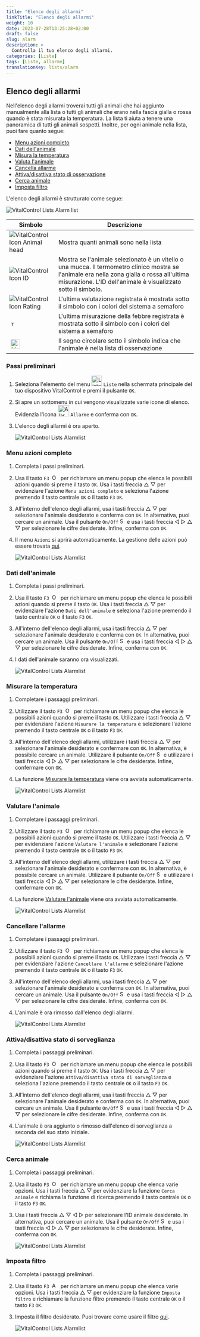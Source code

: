 ```yaml
---
title: "Elenco degli allarmi"
linkTitle: "Elenco degli allarmi"
weight: 10
date: 2023-07-28T13:25:28+02:00
draft: false
slug: alarm
description: >
  Controlla il tuo elenco degli allarmi.
categories: [Liste]
tags: [Liste, allarme]
translationKey: lists/alarm
---
```

## Elenco degli allarmi

Nell'elenco degli allarmi troverai tutti gli animali che hai aggiunto manualmente alla lista o tutti gli animali che erano nella fascia gialla o rossa quando è stata misurata la temperatura. La lista ti aiuta a tenere una panoramica di tutti gli animali sospetti. Inoltre, per ogni animale nella lista, puoi fare quanto segue:

- [Menu azioni completo](#full-action-menu)
- [Dati dell'animale](#animal-data)
- [Misura la temperatura](#take-temperature)
- [Valuta l'animale](#rate-animal)
- [Cancella allarme](#clear-alarm)
- [Attiva/disattiva stato di osservazione](#toggle-watch-status)
- [Cerca animale](#search-animal)
- [Imposta filtro](#set-filter)

L'elenco degli allarmi è strutturato come segue:

   ![VitalControl Lists Alarm list](../images/alarmstructure.png "Struttura dell'elenco degli allarmi")

|Simbolo   | Descrizione
|-------  |----
| ![VitalControl Icon Animal head](../images/kopf.png "Testa dell'animale") | Mostra quanti animali sono nella lista
| ![VitalControl Icon ID](../images/ID.png "ID") | Mostra se l'animale selezionato è un vitello o una mucca. Il termometro clinico mostra se l'animale era nella zona gialla o rossa all'ultima misurazione. L'ID dell'animale è visualizzato sotto il simbolo.
| ![VitalControl Icon Rating](../images/auge.png "Icona Valutazione") | L'ultima valutazione registrata è mostrata sotto il simbolo con i colori del sistema a semaforo
| &nbsp;<img src="/icons/actions/temperature.svg" width="12" align="bottom" alt="Temperatura corporea" title="Temperatura corporea" /> | L'ultima misurazione della febbre registrata è mostrata sotto il simbolo con i colori del sistema a semaforo
| &nbsp;<img src="/icons/actions/rating.svg" width="25" align="bottom" alt="Valutazione dell'animale" title="Valutazione" /> |Il segno circolare sotto il simbolo indica che l'animale è nella lista di osservazione

### Passi preliminari

1. Seleziona l'elemento del menu <img src="/icons/main/lists.svg" width="28" align="bottom" alt="Liste" /> `Liste` nella schermata principale del tuo dispositivo VitalControl e premi il pulsante `OK`.


2. Si apre un sottomenu in cui vengono visualizzate varie icone di elenco. Evidenzia l'icona <img src="/icons/lists/alarmlist.svg" width="30" align="bottom" alt="Alarm" /> `Allarme` e conferma con `OK`.

3. L'elenco degli allarmi è ora aperto.

   ![VitalControl Lists Alarmlist](../images/firststeps.png "Passi preliminari")

### Menu azioni completo

1. Completa i passi preliminari.

2. Usa il tasto `F3` &nbsp;<img src="/icons/footer/open-popup.svg" width="15" align="bottom" alt="Open popup" />&nbsp; per richiamare un menu popup che elenca le possibili azioni quando si preme il tasto `OK`. Usa i tasti freccia △ ▽ per evidenziare l'azione `Menu azioni completo` e seleziona l'azione premendo il tasto centrale `OK` o il tasto `F3` `OK`.

3. All'interno dell'elenco degli allarmi, usa i tasti freccia △ ▽ per selezionare l'animale desiderato e conferma con `OK`. In alternativa, puoi cercare un animale. Usa il pulsante `On/Off` <img src="/icons/footer/search.svg" width="15" align="bottom" alt="Search" /> e usa i tasti freccia ◁ ▷ △ ▽ per selezionare le cifre desiderate. Infine, conferma con `OK`.

4. Il menu `Azioni` si aprirà automaticamente. La gestione delle azioni può essere trovata [qui](/it/docs/actions/).

   ![VitalControl Lists Alarmlist](../images/actionmenu.png "Menu azioni")

### Dati dell'animale

1. Completa i passi preliminari.

2. Usa il tasto `F3` &nbsp;<img src="/icons/footer/open-popup.svg" width="15" align="bottom" alt="Open popup" />&nbsp; per richiamare un menu popup che elenca le possibili azioni quando si preme il tasto `OK`. Usa i tasti freccia △ ▽ per evidenziare l'azione `Dati dell'animale` e seleziona l'azione premendo il tasto centrale `OK` o il tasto `F3` `OK`.

3. All'interno dell'elenco degli allarmi, usa i tasti freccia △ ▽ per selezionare l'animale desiderato e conferma con `OK`. In alternativa, puoi cercare un animale. Usa il pulsante `On/Off` <img src="/icons/footer/search.svg" width="15" align="bottom" alt="Search" /> e usa i tasti freccia ◁ ▷ △ ▽ per selezionare le cifre desiderate. Infine, conferma con `OK`.

4. I dati dell'animale saranno ora visualizzati.

   ![VitalControl Lists Alarmlist](../images/animaldata.png "Dati dell'animale")

### Misurare la temperatura

1. Completare i passaggi preliminari.

2. Utilizzare il tasto `F3` &nbsp;<img src="/icons/footer/open-popup.svg" width="15" align="bottom" alt="Open popup" />&nbsp; per richiamare un menu popup che elenca le possibili azioni quando si preme il tasto `OK`. Utilizzare i tasti freccia △ ▽ per evidenziare l'azione `Misurare la temperatura` e selezionare l'azione premendo il tasto centrale `OK` o il tasto `F3` `OK`.

3. All'interno dell'elenco degli allarmi, utilizzare i tasti freccia △ ▽ per selezionare l'animale desiderato e confermare con `OK`. In alternativa, è possibile cercare un animale. Utilizzare il pulsante `On/Off` <img src="/icons/footer/search.svg" width="15" align="bottom" alt="Search" /> e utilizzare i tasti freccia ◁ ▷ △ ▽ per selezionare le cifre desiderate. Infine, confermare con `OK`.

4. La funzione [Misurare la temperatura](/it/docs/actions/measure-temperature/#measure-fever) viene ora avviata automaticamente.

   ![VitalControl Lists Alarmlist](../images/temperature.png "Misurare la temperatura")

### Valutare l'animale

1. Completare i passaggi preliminari.

2. Utilizzare il tasto `F3` &nbsp;<img src="/icons/footer/open-popup.svg" width="15" align="bottom" alt="Open popup" />&nbsp; per richiamare un menu popup che elenca le possibili azioni quando si preme il tasto `OK`. Utilizzare i tasti freccia △ ▽ per evidenziare l'azione `Valutare l'animale` e selezionare l'azione premendo il tasto centrale `OK` o il tasto `F3` `OK`.

3. All'interno dell'elenco degli allarmi, utilizzare i tasti freccia △ ▽ per selezionare l'animale desiderato e confermare con `OK`. In alternativa, è possibile cercare un animale. Utilizzare il pulsante `On/Off` <img src="/icons/footer/search.svg" width="15" align="bottom" alt="Search" /> e utilizzare i tasti freccia ◁ ▷ △ ▽ per selezionare le cifre desiderate. Infine, confermare con `OK`.

4. La funzione [Valutare l'animale](/it/docs/actions/rating/#rate-your-animals) viene ora avviata automaticamente.

   ![VitalControl Lists Alarmlist](../images/rateanimal.png "Valutare l'animale")

### Cancellare l'allarme

1. Completare i passaggi preliminari.

2. Utilizzare il tasto `F3` &nbsp;<img src="/icons/footer/open-popup.svg" width="15" align="bottom" alt="Open popup" />&nbsp; per richiamare un menu popup che elenca le possibili azioni quando si preme il tasto `OK`. Utilizzare i tasti freccia △ ▽ per evidenziare l'azione `Cancellare l'allarme` e selezionare l'azione premendo il tasto centrale `OK` o il tasto `F3` `OK`.

3. All'interno dell'elenco degli allarmi, usa i tasti freccia △ ▽ per selezionare l'animale desiderato e conferma con `OK`. In alternativa, puoi cercare un animale. Usa il pulsante `On/Off` <img src="/icons/footer/search.svg" width="15" align="bottom" alt="Search" /> e usa i tasti freccia ◁ ▷ △ ▽ per selezionare le cifre desiderate. Infine, conferma con `OK`.

4. L'animale è ora rimosso dall'elenco degli allarmi.

   ![VitalControl Lists Alarmlist](../images/clearalarm.png "Clear alarm")

### Attiva/disattiva stato di sorveglianza

1. Completa i passaggi preliminari.

2. Usa il tasto `F3` &nbsp;<img src="/icons/footer/open-popup.svg" width="15" align="bottom" alt="Open popup" />&nbsp; per richiamare un menu popup che elenca le possibili azioni quando si preme il tasto `OK`. Usa i tasti freccia △ ▽ per evidenziare l'azione `Attiva/disattiva stato di sorveglianza` e seleziona l'azione premendo il tasto centrale `OK` o il tasto `F3` `OK`.

3. All'interno dell'elenco degli allarmi, usa i tasti freccia △ ▽ per selezionare l'animale desiderato e conferma con `OK`. In alternativa, puoi cercare un animale. Usa il pulsante `On/Off` <img src="/icons/footer/search.svg" width="15" align="bottom" alt="Search" /> e usa i tasti freccia ◁ ▷ △ ▽ per selezionare le cifre desiderate. Infine, conferma con `OK`.

4. L'animale è ora aggiunto o rimosso dall'elenco di sorveglianza a seconda del suo stato iniziale.

   ![VitalControl Lists Alarmlist](../images/watchlist.png "Toggle watch status")

### Cerca animale

1. Completa i passaggi preliminari.

2. Usa il tasto `F3` &nbsp;<img src="/icons/footer/open-popup.svg" width="15" align="bottom" alt="Open popup" />&nbsp; per richiamare un menu popup che elenca varie opzioni. Usa i tasti freccia △ ▽ per evidenziare la funzione `Cerca animale` e richiama la funzione di ricerca premendo il tasto centrale `OK` o il tasto `F3` `OK`.

3. Usa i tasti freccia △ ▽ ◁ ▷ per selezionare l'ID animale desiderato. In alternativa, puoi cercare un animale. Usa il pulsante `On/Off` <img src="/icons/footer/search.svg" width="15" align="bottom" alt="Search" /> e usa i tasti freccia ◁ ▷ △ ▽ per selezionare le cifre desiderate. Infine, conferma con `OK`.


   ![VitalControl Lists Alarmlist](../images/searchanimal.png "Cerca animale")

### Imposta filtro

1. Completa i passaggi preliminari.

2. Usa il tasto `F3` &nbsp;<img src="/icons/footer/open-popup.svg" width="15" align="bottom" alt="Apri popup" />&nbsp; per richiamare un menu popup che elenca varie opzioni. Usa i tasti freccia △ ▽ per evidenziare la funzione `Imposta filtro` e richiamare la funzione filtro premendo il tasto centrale `OK` o il tasto `F3` `OK`.

3. Imposta il filtro desiderato. Puoi trovare come usare il filtro [qui](../../filter/#applying-filters).

   ![VitalControl Lists Alarmlist](../images/setfilter.png "Imposta filtro")
   